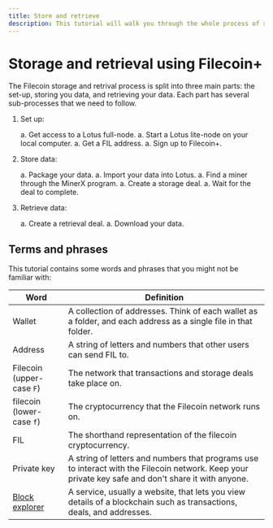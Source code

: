 ```yaml
---
title: Store and retrieve
description: This tutorial will walk you through the whole process of storing and retrieving a file to and from the Filecoin network. 
---
```


# Storage and retrieval using Filecoin+

The Filecoin storage and retrival process is split into three main parts: the set-up, storing you data, and retrieving your data. Each part has several sub-processes that we need to follow.

1. Set up:

    a. Get access to a Lotus full-node.
    a. Start a Lotus lite-node on your local computer.
    a. Get a FIL address.
    a. Sign up to Filecoin+.

1. Store data: 

    a. Package your data.
    a. Import your data into Lotus.
    a. Find a miner through the MinerX program.
    a. Create a storage deal.
    a. Wait for the deal to complete.

1. Retrieve data:

    a. Create a retrieval deal.
    a. Download your data.

## Terms and phrases

This tutorial contains some words and phrases that you might not be familiar with:

| Word | Definition |
| --- | --- |
| Wallet | A collection of addresses. Think of each wallet as a folder, and each address as a single file in that folder. |
| Address | A string of letters and numbers that other users can send FIL to. |
| Filecoin (upper-case `F`) | The network that transactions and storage deals take place on. |
| filecoin (lower-case `f`) | The cryptocurrency that the Filecoin network runs on. |
| FIL | The shorthand representation of the filecoin cryptocurrency. |
| Private key | A string of letters and numbers that programs use to interact with the Filecoin network. Keep your private key safe and don't share it with anyone. |
| [Block explorer](../../get-started/explore-the-network/#block-explorers) | A service, usually a website, that lets you view details of a blockchain such as transactions, deals, and addresses. |
